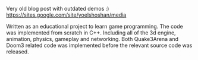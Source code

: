 Very old blog post with outdated demos :)
https://sites.google.com/site/yoelshoshan/media

Written as an educational project to learn game programming. 
The code was implemented from scratch in C++. Including all of the 3d engine, animation, physics, gameplay and networking.
Both Quake3Arena and Doom3 related code was implemented before the relevant source code was released.

